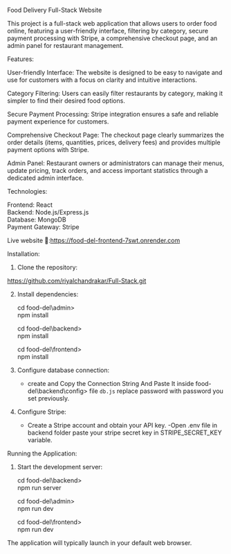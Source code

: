 

Food Delivery Full-Stack Website

This project is a full-stack web application that allows users to order food online, featuring a user-friendly interface, filtering by category, secure payment processing with Stripe, a comprehensive checkout page, and an admin panel for restaurant management.

Features:

 User-friendly Interface:  The website is designed to be easy to navigate and use for customers with a focus on clarity   and intuitive interactions.
 
 Category Filtering:  Users can easily filter restaurants by category, making it simpler to find their desired food options.

 Secure Payment Processing:  Stripe integration ensures a safe and reliable payment experience for customers.

 Comprehensive Checkout Page:  The checkout page clearly summarizes the order details (items, quantities, prices, delivery fees) and provides multiple payment options with Stripe.

 Admin Panel:  Restaurant owners or administrators can manage their menus, update pricing, track orders, and access important statistics through a dedicated admin interface.

Technologies:

 Frontend: React <br>
 Backend: Node.js/Express.js<br>
 Database: MongoDB<br>
 Payment Gateway: Stripe<br>


Live website 🔗:https://food-del-frontend-7swt.onrender.com


Installation:


1. Clone the repository:

  https://github.com/riyalchandrakar/Full-Stack.git   
   
2. Install dependencies:
   
   cd food-del\admin><br>
   npm install 

   cd food-del\backend><br>
   npm install

   cd food-del\frontend><br>
   npm install
   
3. Configure database connection:

   - create and Copy the Connection String And Paste It inside food-del\backend\config>  file `db.js` replace password with password you set previously.


4. Configure Stripe:

   - Create a Stripe account and obtain your API key.
   -Open .env file in backend folder paste your stripe secret key in STRIPE_SECRET_KEY variable.


Running the Application:

1. Start the development server:
   
   cd food-del\backend><br>
   npm  run server

   cd food-del\admin><br>
   npm  run dev

   cd food-del\frontend><br>
   npm  run dev
   
 The application will typically launch in your default web browser.



